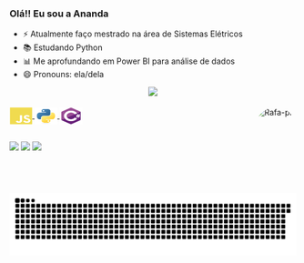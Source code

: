 ### Olá!! Eu sou a Ananda

- ⚡ Atualmente faço mestrado na área de Sistemas Elétricos
- 📚 Estudando Python
- 📊 Me aprofundando em Power BI para análise de dados
- 😄 Pronouns: ela/dela

<div align="center">
  <a href="https://github.com/AnandaUSP">
  <img height="180em" src="https://github-readme-stats.vercel.app/api?username=AnandaUSP&show_icons=true&theme=radical&include_all_commits=true&count_private=true"/>
  <!---
  <img height="180em" src="https://github-readme-stats.vercel.app/api/top-langs/?username=AnandaUSP&layout=compact&langs_count=7&theme=tokyonight "/>
  -->
</div>
<div style="display: inline_block"><br>
  <img align="center" alt="Rafa-Js" height="30" width="40" src="https://raw.githubusercontent.com/devicons/devicon/master/icons/javascript/javascript-plain.svg">
  <img align="center" alt="Rafa-Python" height="30" width="40" src="https://raw.githubusercontent.com/devicons/devicon/master/icons/python/python-original.svg">
  <img align="center" alt="Rafa-Csharp" height="30" width="40" src="https://raw.githubusercontent.com/devicons/devicon/master/icons/csharp/csharp-original.svg">
  <img align="right" alt="Rafa-pic" height="150" style="border-radius:50px;" src="https://cdn.discordapp.com/attachments/707383911269007501/925302808524230676/Webp.net-gifmaker.gif">
</div>
  
  ##
 
<div> 
 <a href="https://discord.gg/wagxzStdcR" target="_blank"><img src="https://img.shields.io/badge/Discord-7289DA?style=for-the-badge&logo=discord&logoColor=white" target="_blank"></a> 
  <a href = "mailto:anandaan@usp.br"><img src="https://img.shields.io/badge/-Gmail-%23333?style=for-the-badge&logo=gmail&logoColor=white" target="_blank"></a>
  <a href="https://www.linkedin.com/in/ananda-andrade-90797371" target="_blank"><img src="https://img.shields.io/badge/-LinkedIn-%230077B5?style=for-the-badge&logo=linkedin&logoColor=white" target="_blank"></a> 
 
  ![Snake animation](https://github.com/AnandaUSP/AnandaUSP/blob/output/github-contribution-grid-snake.svg)
 
</div>
